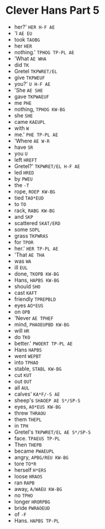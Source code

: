 # Clever Hans Part 5

* her?' `HER H-F AE`
* 'I `AE EU`
* took `TAOBG`
* her `HER`
* nothing.' `TPHOG TP-PL AE`
* 'What `AE WHA`
* did `TK`
* Gretel `TKPWRET/EL`
* give `TKPWEUF`
* you?' `U H-F AE`
* 'She `AE SHE`
* gave `TKPWAEUF`
* me `PHE`
* nothing, `TPHOG KW-BG`
* she `SHE`
* came `KAEUPL`
* with `W`
* me.' `PHE TP-PL AE`
* 'Where `AE W-R`
* have `SR`
* you `U`
* left `HREFT`
* Gretel?' `TKPWRET/EL H-F AE`
* led `HRED`
* by `PWEU`
* the `-T`
* rope, `ROEP KW-BG`
* tied `TAO*EUD`
* to `TO`
* rack, `RABG KW-BG`
* and `SKP`
* scattered `SKAT/ERD`
* some `SOPL`
* grass `TKPWRAS`
* for `TPOR`
* her.' `HER TP-PL AE`
* 'That `AE THA`
* was `WA`
* ill `EUL`
* done, `TKOPB KW-BG`
* Hans, `HAPBS KW-BG`
* should `SHO`
* cast `KAFT`
* friendly `TPREPBLD`
* eyes `AO*EUS`
* on `OPB`
* 'Never `AE TPHEF`
* mind, `PHAOEUPBD KW-BG`
* will `HR`
* do `TKO`
* better.' `PWOERT TP-PL AE`
* Hans `HAPBS`
* went `WEPBT`
* into `TPHAO`
* stable, `STABL KW-BG`
* cut `KUT`
* out `OUT`
* all `AUL`
* calves' `KA*F/-S AE`
* sheep's `SHAOEP AE S*/SP-S`
* eyes, `AO*EUS KW-BG`
* threw `THRAOU`
* them `THEPL`
* in `TPH`
* Gretel's `TKPWRET/EL AE S*/SP-S`
* face. `TPAEUS TP-PL`
* Then `THEPB`
* became `PWAEUPL`
* angry, `APBG/REU KW-BG`
* tore `TO*R`
* herself `H*ERS`
* loose `HRAOS`
* ran `RAPB`
* away, `A/WAEU KW-BG`
* no `TPHO`
* longer `HRORPBG`
* bride `PWRAOEUD`
* of `-F`
* Hans. `HAPBS TP-PL`
